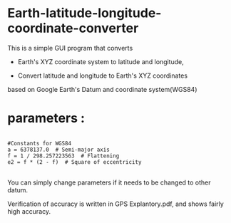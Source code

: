 # Earth-latitude-longitude-coordinate-converter

This is a simple GUI program that converts 

* Earth's XYZ coordinate system to latitude and longitude,

* Convert latitude and longitude to Earth's XYZ coordinates

based on Google Earth's Datum and coordinate system(WGS84)


# parameters : 
<pre>
<code>
#Constants for WGS84
a = 6378137.0  # Semi-major axis
f = 1 / 298.257223563  # Flattening
e2 = f * (2 - f)  # Square of eccentricity
</code>
</pre>

You can simply change parameters if it needs to be changed to other datum.

Verification of accuracy is written in GPS Explantory.pdf, and shows fairly high accuracy.










